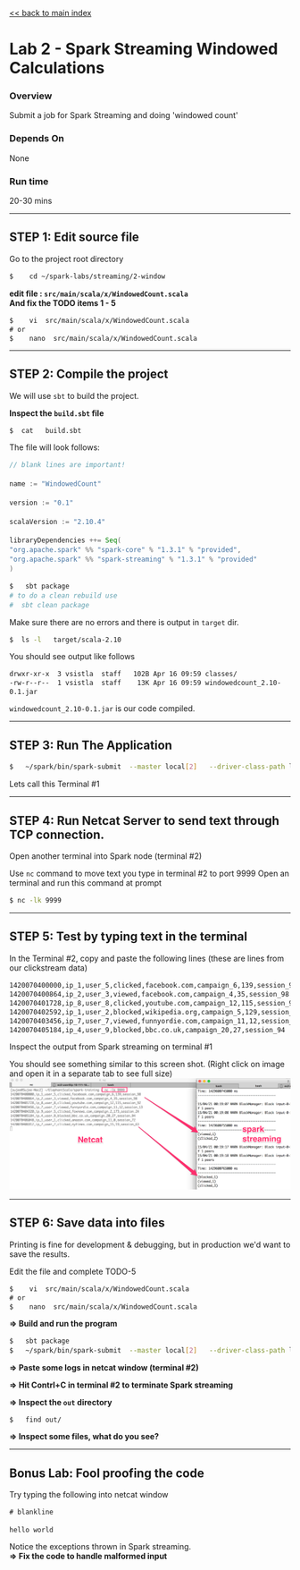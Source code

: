 [<< back to main index](../../README.md) 

Lab 2 - Spark Streaming Windowed Calculations
==================================

### Overview
Submit a job for Spark Streaming and doing 'windowed count'

### Depends On 
None

### Run time
20-30 mins


---------------------
STEP 1: Edit source file
---------------------
Go to the project root directory
```bash
$    cd ~/spark-labs/streaming/2-window
```

**edit file : `src/main/scala/x/WindowedCount.scala`**  
**And fix the TODO items 1 - 5**

```
$    vi  src/main/scala/x/WindowedCount.scala
# or 
$    nano  src/main/scala/x/WindowedCount.scala
```


--------------------------
STEP 2: Compile the project
--------------------------
We will use `sbt` to build the project.  

**Inspect the `build.sbt` file**
```bash
$  cat   build.sbt
```

The file will look follows:
```scala
// blank lines are important!

name := "WindowedCount"

version := "0.1"

scalaVersion := "2.10.4"

libraryDependencies ++= Seq(
"org.apache.spark" %% "spark-core" % "1.3.1" % "provided",
"org.apache.spark" %% "spark-streaming" % "1.3.1" % "provided"
)


```

```bash
$   sbt package
# to do a clean rebuild use
#  sbt clean package
```

Make sure there are no errors and there is output in `target` dir.
```bash
$  ls -l   target/scala-2.10
```
You should see output like follows
```
drwxr-xr-x  3 vsistla  staff   102B Apr 16 09:59 classes/
-rw-r--r--  1 vsistla  staff    13K Apr 16 09:59 windowedcount_2.10-0.1.jar
```

`windowedcount_2.10-0.1.jar`  is our code compiled.
 
--------------------------
STEP 3: Run The Application
--------------------------
```bash
$   ~/spark/bin/spark-submit  --master local[2]   --driver-class-path logging/  --class x.WindowedCount target/scala-2.10/windowedcount_2.10-0.1.jar
```

Lets call this Terminal #1

----------------
STEP 4: Run Netcat Server to send text through TCP connection.
----------------
Open another terminal into Spark node (terminal #2)

Use `nc` command to move text you type in terminal #2 to port 9999
Open an terminal and run this command at prompt

```bash
$ nc -lk 9999
```


-------------------------
STEP 5:  Test by typing text in the terminal
-------------------------

In the Terminal #2, copy and paste the following lines (these are lines from our clickstream data)
```
1420070400000,ip_1,user_5,clicked,facebook.com,campaign_6,139,session_98
1420070400864,ip_2,user_3,viewed,facebook.com,campaign_4,35,session_98
1420070401728,ip_8,user_8,clicked,youtube.com,campaign_12,115,session_92
1420070402592,ip_1,user_2,blocked,wikipedia.org,campaign_5,129,session_91
1420070403456,ip_7,user_7,viewed,funnyordie.com,campaign_11,12,session_13
1420070405184,ip_4,user_9,blocked,bbc.co.uk,campaign_20,27,session_94
```

Inspect the output from Spark streaming on terminal #1

You should see something similar to this screen shot.
(Right click on image and open it in a separate tab to see full size)
![spark streaming 2](../../images/streaming-2-small.png)


--------------------------
STEP 6: Save data into files
---------------------------
Printing is fine for development & debugging,  but in production we'd want to save the results.

Edit the file and complete TODO-5
```
$    vi  src/main/scala/x/WindowedCount.scala
# or 
$    nano  src/main/scala/x/WindowedCount.scala
```

**=> Build and run the program**
```bash
$   sbt package
$   ~/spark/bin/spark-submit  --master local[2]   --driver-class-path logging/  --class x.WindowedCount  target/scala-2.10/over-tcp_2.10-0.1.jar
```

**=> Paste some logs in netcat window (terminal #2)**

**=> Hit Contrl+C in terminal #2 to terminate Spark streaming**

**=> Inspect the `out` directory**
```bash
$   find out/
```

**=> Inspect some files, what do you see?**

--------------------------
Bonus Lab: Fool proofing the code
---------------------------
Try typing the following into netcat window
```
# blankline

hello world
```

Notice the exceptions thrown in Spark streaming.  
**=> Fix the code to handle malformed input**